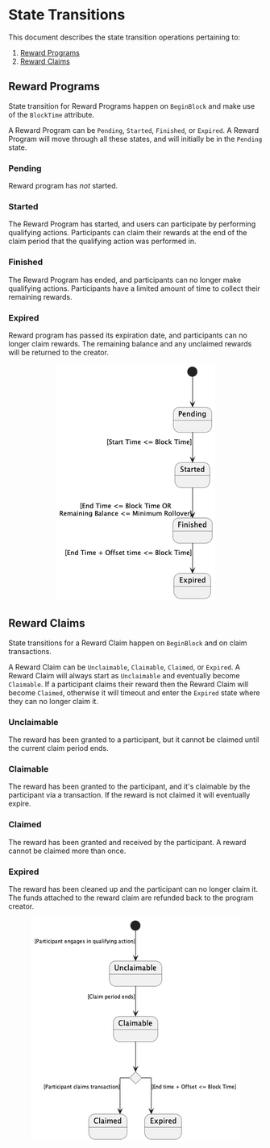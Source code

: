 # State Transitions

This document describes the state transition operations pertaining to:

1. [Reward Programs](./02_state_transitions.md#reward-programs)
2. [Reward Claims](./02_state_transitions.md#reward-claims)

<!-- TOC 2 2 -->
 
## Reward Programs
State transition for Reward Programs happen on `BeginBlock` and make use of the `BlockTime` attribute.

A Reward Program can be `Pending`, `Started`, `Finished`, or `Expired`. A Reward Program will move through all these states, and will initially be in the `Pending` state.

### Pending 
Reward program has *not* started.

### Started 
The Reward Program has started, and users can participate by performing qualifying actions. Participants can claim their rewards at the end of the claim period that the qualifying action was performed in.

### Finished 
The Reward Program has ended, and participants can no longer make qualifying actions. Participants have a limited amount of time to collect their remaining rewards.

### Expired
Reward program has passed its expiration date, and participants can no longer claim rewards. The remaining balance and any unclaimed rewards will be returned to the creator.

<p align="center">
  <img src="./diagrams/reward-program/RewardProgram.png">
</p>

## Reward Claims
State transitions for a Reward Claim happen on `BeginBlock` and on claim transactions.

A Reward Claim can be `Unclaimable`, `Claimable`, `Claimed`, or `Expired`. A Reward Claim will always start as `Unclaimable` and eventually become `Claimable`. If a participant claims their reward then the Reward Claim will become `Claimed`, otherwise it will timeout and enter the `Expired` state where they can no longer claim it.

### Unclaimable
The reward has been granted to a participant, but it cannot be claimed until the current claim period ends.

### Claimable
The reward has been granted to the participant, and it's claimable by the participant via a transaction. If the reward is not claimed it will eventually expire.

### Claimed
The reward has been granted and received by the participant. A reward cannot be claimed more than once.

### Expired
The reward has been cleaned up and the participant can no longer claim it. The funds attached to the reward claim are refunded back to the program creator.

<p align="center">
  <img src="./diagrams/reward-claim/RewardClaim.png">
</p>
